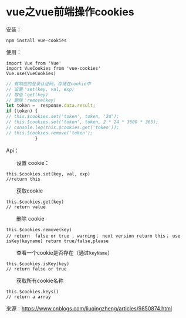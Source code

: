 # vue之vue前端操作cookies

安装：

```
npm install vue-cookies
```

使用：

```
import Vue from 'Vue'
import VueCookies from 'vue-cookies'
Vue.use(VueCookies)
```

```javascript
// 有响应的登录认证码，存储在cookie中
// 设置：set(key, val, exp)
// 取值：get(key)
// 删除：remove(key)
let token =  response.data.result;
if (token) {
// this.$cookies.set('token', token, '2d');
// this.$cookies.set('token', token, 2 * 24 * 3600 * 365);
// console.log(this.$cookies.get('token'));
// this.$cookies.remove('token');
           }
```

Api：

　　设置 cookie：

```
this.$cookies.set(key, val, exp)   
//return this
```

　　获取cookie

```
this.$cookies.get(key)       
// return value   
```

　　删除 cookie

```
this.$cookies.remove(key)   
// return  false or true , warning： next version return this； use isKey(keyname) return true/false,please
```

　　查看一个cookie是否存在（通过`keyName`）

```
this.$cookies.isKey(key)        
// return false or true
```

　　获取所有cookie名称

```
this.$cookies.keys()  
// return a array
```

来源：https://www.cnblogs.com/liuqingzheng/articles/9850874.html